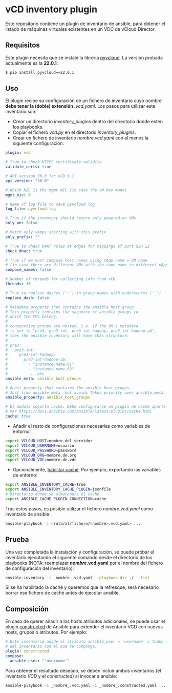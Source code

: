 # vCD inventory plugin

Este repositorio contiene un plugin de inventario de ansible, para obtener el listado de máquinas virtuales existentes en un VDC de vCloud Director.

## Requisitos

Este plugin necesita que se instale la librería [pyvcloud](https://pypi.org/project/pyvcloud/). La versión probada actualmente es la **22.0.1**:

```bash
$ pip install pyvcloud==22.0.1
```

## Uso

El plugin recibe su configuración de un fichero de inventario cuyo nombre **debe tener la (doble) extensión** *.vcd.yaml*. Los pasos para utilizar este inventario son:

- Crear un directorio *inventory_plugins* dentro del directorio donde estén los playbooks.
- Copiar el fichero *vcd.py* en el directorio *inventory_plugins*.
- Crear un fichero de inventario *_nombre_.vcd.yaml* con al menos la siguiente configuración:

```yaml
plugin: vcd

# True to check HTTPS certificate validity
validate_certs: true

# API version 30.0 for vCD 9.1
api_version: "30.0"

# Which NIC is the mgmt NIC (in case the VM has many)
mgmt_nic: 0

# Name of log file to save pyvcloud log
log_file: pyvcloud.log

# True if the inventory should return only powered-on VMs
only_on: false

# Match only vApps starting with this prefix
only_prefix: ""

# True to check DNAT rules at edges for mappings of port SSH 22
check_dnat: true

# True if we must compose host names using vApp name + VM name
# (in case there are different VMs with the same name in different vApps)
compose_names: false

# Number of threads for collecting info from vCD
threads: 16

# True to replace dashes ('-') in group names with underscores ('_')
replace_dash: false

# Metadata property that contains the ansible host group.
# This property contains the sequence of ansible groups to
# which the VMs belong.
#
# consecutive groups are nested, i.e. if the VM's metadata
# is set to "pre3, pre3-iot, pre3-iot-hadoop, pre3-iot-hadoop-ab",
# then the ansible inventory will have this structure:
#
# pre3:
#   pre3-iot:
#     pre3-iot-hadoop:
#       pre3-iot-hadoop-ab:
#         - "instance-name-01"
#         - "instance-name-02"
#         ... etc
ansible_meta: ansible_host_groups

# Guest property that contains the ansible host groups.
# Just like ansible_meta, but avoids Takes priority over ansible_meta.
ansible_property: ansible_host_groups

# El módulo soporta cache. Debe configurarse un plugin de caché aparte
# Ver https://docs.ansible.com/ansible/latest/plugins/cache.html
cache: true
```

- Añadir el resto de configuraciones necesarias como variables de entorno:

```bash
export VCLOUD_HOST=nombre.del.servidor
export VCLOUD_USERNAME=usuario
export VCLOUD_PASSWORD=password
export VCLOUD_ORG=nombre.de.org
export VCLOUD_VDC=nombre.de.vdc
```

- Opcionalmente, [habilitar caché](https://docs.ansible.com/ansible/latest/plugins/cache.html). Por ejemplo, exportando las variables de entorno:

```bash
export ANSIBLE_INVENTORY_CACHE=True
export ANSIBLE_INVENTORY_CACHE_PLUGIN=jsonfile
# Directorio donde se almacenará el caché
export ANSIBLE_CACHE_PLUGIN_CONNECTION=cache
```

Tras estos pasos, es posible utilizar el fichero *_nombre_.vcd.yaml* como inventario de ansible:

```bash
ansible-playbook -i <ruta/al/fichero/<nombre>.vcd.yaml> ...
```

## Prueba

Una vez completada la instalación y configuración, se puede probar el inventario ejecutando el siguiente comando desde el directorio de los playbooks (NOTA: reemplazar **_nombre_.vcd.yaml** por el nombre del fichero de configuración del inventario):

```bash
ansible-inventory -i _nombre_.vcd.yaml --playbook-dir ./ --list
```

Si se ha habilitado la caché y queremos que la refresque, será necesario borrar ese fichero de caché antes de ejecutar ansible.

## Composición

En caso de querer añadir a los hosts atributos adicionales, se puede usar el plugin [constructed](https://docs.ansible.com/ansible/latest/plugins/inventory/constructed.html) de Ansible para extender el inventario VCD con nuevos hosts, grupos o atributos. Por ejemplo:

```yaml
# Este inventario añade el atributo ansible_user = 'username' a todos los hosts
# del inventario con el que se componga.
plugin: constructed
compose:
  ansible_user: "'username'"
```

Para obtener el resultado deseado, se deben incluir ambos inventarios (el inventario *VCD* y el *constructed*) al invocar a ansible:

```bash
ansible-playbook -i _nombre_.vcd.yaml -i _nombre_.constructed.yaml ...
```
